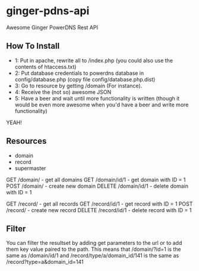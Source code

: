 ginger-pdns-api
===============

Awesome Ginger PowerDNS Rest API


How To Install
--------------

- 1: Put in apache, rewrite all to /index.php (you could also use the contents of htaccess.txt)
- 2: Put database credentials to powerdns database in config/database.php (copy file config/database.php.dist)
- 3: Go to resource by getting /domain (For instance).
- 4: Receive the (not so) awesome JSON
- 5: Have a beer and wait until more functionality is written (though it would be even more awesome when you'd have a beer and write more functionality)


YEAH!

Resources
---------

- domain
- record
- supermaster

GET /domain/ - get all domains
GET /domain/id/1 - get domain with ID = 1
POST /domain/ - create new domain
DELETE /domain/id/1	- delete domain with ID = 1

GET /record/ - get all records
GET /record/id/1 - get record with ID = 1
POST /record/ - create new record
DELETE /record/id/1	- delete record with ID = 1





Filter
------

You can filter the resultset by adding get parameters to the url or to add them key value paired to the path.
This means that /domain/?id=1 is the same as /domain/id/1 and /record/type/a/domain_id/141 is the same as /record?type=a&domain_id=141

